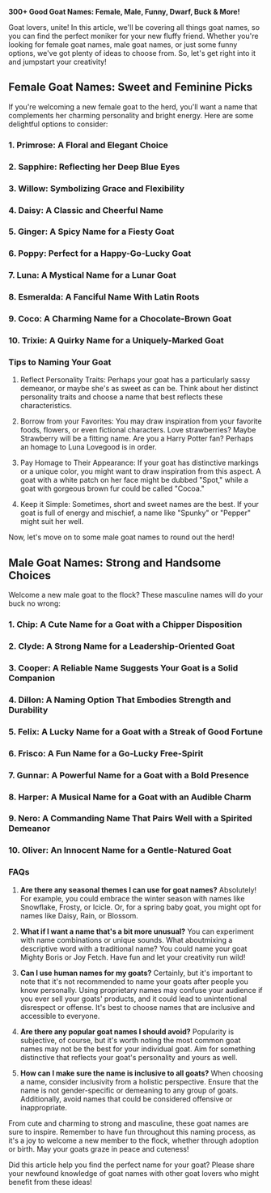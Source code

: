 **300+ Good Goat Names: Female, Male, Funny, Dwarf, Buck & More!**

Goat lovers, unite! In this article, we'll be covering all things goat names, so you can find the perfect moniker for your new fluffy friend. Whether you're looking for female goat names, male goat names, or just some funny options, we've got plenty of ideas to choose from. So, let's get right into it and jumpstart your creativity!

## Female Goat Names: Sweet and Feminine Picks

If you're welcoming a new female goat to the herd, you'll want a name that complements her charming personality and bright energy. Here are some delightful options to consider:

### 1. Primrose: A Floral and Elegant Choice
### 2. Sapphire: Reflecting her Deep Blue Eyes
### 3. Willow: Symbolizing Grace and Flexibility
### 4. Daisy: A Classic and Cheerful Name
### 5. Ginger: A Spicy Name for a Fiesty Goat
### 6. Poppy: Perfect for a Happy-Go-Lucky Goat
### 7. Luna: A Mystical Name for a Lunar Goat
### 8. Esmeralda: A Fanciful Name With Latin Roots
### 9. Coco: A Charming Name for a Chocolate-Brown Goat
### 10. Trixie: A Quirky Name for a Uniquely-Marked Goat

### Tips to Naming Your Goat

1. Reflect Personality Traits: Perhaps your goat has a particularly sassy demeanor, or maybe she's as sweet as can be. Think about her distinct personality traits and choose a name that best reflects these characteristics.

2. Borrow from your Favorites: You may draw inspiration from your favorite foods, flowers, or even fictional characters. Love strawberries? Maybe Strawberry will be a fitting name. Are you a Harry Potter fan? Perhaps an homage to Luna Lovegood is in order.

3. Pay Homage to Their Appearance: If your goat has distinctive markings or a unique color, you might want to draw inspiration from this aspect. A goat with a white patch on her face might be dubbed "Spot," while a goat with gorgeous brown fur could be called "Cocoa."

4. Keep it Simple: Sometimes, short and sweet names are the best. If your goat is full of energy and mischief, a name like "Spunky" or "Pepper" might suit her well. 

Now, let's move on to some male goat names to round out the herd!

## Male Goat Names: Strong and Handsome Choices

Welcome a new male goat to the flock? These masculine names will do your buck no wrong:

### 1. Chip: A Cute Name for a Goat with a Chipper Disposition
### 2. Clyde: A Strong Name for a Leadership-Oriented Goat
### 3. Cooper: A Reliable Name Suggests Your Goat is a Solid Companion
### 4. Dillon: A Naming Option That Embodies Strength and Durability
### 5. Felix: A Lucky Name for a Goat with a Streak of Good Fortune
### 6. Frisco: A Fun Name for a Go-Lucky Free-Spirit
### 7. Gunnar: A Powerful Name for a Goat with a Bold Presence
### 8. Harper: A Musical Name for a Goat with an Audible Charm
### 9. Nero: A Commanding Name That Pairs Well with a Spirited Demeanor
### 10. Oliver: An Innocent Name for a Gentle-Natured Goat

### FAQs

1. **Are there any seasonal themes I can use for goat names?** Absolutely! For example, you could embrace the winter season with names like Snowflake, Frosty, or Icicle. Or, for a spring baby goat, you might opt for names like Daisy, Rain, or Blossom.

2. **What if I want a name that's a bit more unusual?** You can experiment with name combinations or unique sounds. What aboutmixing a descriptive word with a traditional name? You could name your goat Mighty Boris or Joy Fetch. Have fun and let your creativity run wild!

3. **Can I use human names for my goats?** Certainly, but it's important to note that it's not recommended to name your goats after people you know personally. Using proprietary names may confuse your audience if you ever sell your goats' products, and it could lead to unintentional disrespect or offense. It's best to choose names that are inclusive and accessible to everyone. 

4. **Are there any popular goat names I should avoid?** Popularity is subjective, of course, but it's worth noting the most common goat names may not be the best for your individual goat. Aim for something distinctive that reflects your goat's personality and yours as well. 

5. **How can I make sure the name is inclusive to all goats?** When choosing a name, consider inclusivity from a holistic perspective. Ensure that the name is not gender-specific or demeaning to any group of goats. Additionally, avoid names that could be considered offensive or inappropriate. 

From cute and charming to strong and masculine, these goat names are sure to inspire. Remember to have fun throughout this naming process, as it's a joy to welcome a new member to the flock, whether through adoption or birth. May your goats graze in peace and cuteness! 

Did this article help you find the perfect name for your goat? Please share your newfound knowledge of goat names with other goat lovers who might benefit from these ideas!